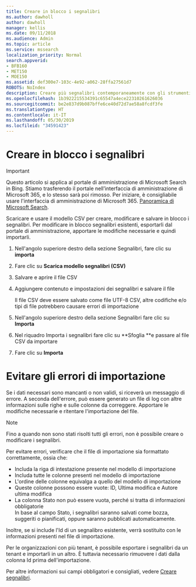 ```yaml
---
title: Creare in blocco i segnalibri
ms.author: dawholl
author: dawholl
manager: kellis
ms.date: 09/11/2018
ms.audience: Admin
ms.topic: article
ms.service: mssearch
localization_priority: Normal
search.appverid:
- BFB160
- MET150
- MOE150
ms.assetid: def300e7-103c-4e92-a062-28ffa27561d7
ROBOTS: NoIndex
description: Creare più segnalibri contemporaneamente con gli strumenti di importazione per il portale di amministrazione di Microsoft Search
ms.openlocfilehash: 1b3922215534391c65547a4ece22310261626036
ms.sourcegitcommit: be2e837d9b087bffe6ce40d72d7ae58a8fcdf3fe
ms.translationtype: HT
ms.contentlocale: it-IT
ms.lasthandoff: 05/30/2019
ms.locfileid: "34591423"
---
```

# <a name="bulk-create-bookmarks"></a>Creare in blocco i segnalibri

> [!IMPORTANT]
> Questo articolo si applica al portale di amministrazione di Microsoft Search in Bing. Stiamo trasferendo il portale nell’interfaccia di amministrazione di Microsoft 365, e lo stesso sarà poi rimosso. Per iniziare, è consigliabile usare l'interfaccia di amministrazione di Microsoft 365. [Panoramica di Microsoft Search](overview-microsoft-search.md).
    
Scaricare e usare il modello CSV per creare, modificare e salvare in blocco i segnalibri. Per modificare in blocco segnalibri esistenti, esportarli dal portale di amministrazione, apportare le modifiche necessarie e quindi importarli.
  
1. Nell'angolo superiore destro della sezione Segnalibri, fare clic su **importa**
    
2. Fare clic su **Scarica modello segnalibri (CSV)**
    
3. Salvare e aprire il file CSV
    
4. Aggiungere contenuto e impostazioni dei segnalibri e salvare il file

    Il file CSV deve essere salvato come file UTF-8 CSV, altre codifiche e/o tipi di file potrebbero causare errori di importazione
    
5. Nell'angolo superiore destro della sezione Segnalibri fare clic su **Importa**
    
6. Nel riquadro Importa i segnalibri fare clic su **Sfoglia **e passare al file CSV da importare 
    
7. Fare clic su **Importa**

# <a name="prevent-import-errors"></a>Evitare gli errori di importazione      
Se i dati necessari sono mancanti o non validi, si riceverà un messaggio di errore. A seconda dell'errore, può essere generato un file di log con altre informazioni sulle righe e sulle colonne da correggere. Apportare le modifiche necessarie e ritentare l'importazione del file.

> [!NOTE]
> Fino a quando non sono stati risolti tutti gli errori, non è possibile creare o modificare i segnalibri. 

Per evitare errori, verificare che il file di importazione sia formattato correttamente, ossia che:
- Includa la riga di intestazione presente nel modello di importazione
- Includa tutte le colonne presenti nel modello di importazione
- L'ordine delle colonne equivalga a quello del modello di importazione
- Queste colonne possono essere vuote: ID, Ultima modifica e Autore ultima modifica
- La colonna Stato non può essere vuota, perché si tratta di informazioni obbligatorie  
In base al campo Stato, i segnalibri saranno salvati come bozza, suggeriti o pianificati, oppure saranno pubblicati automaticamente.

Inoltre, se si include l'Id di un segnalibro esistente, verrà sostituito con le informazioni presenti nel file di importazione.

Per le organizzazioni con più tenant, è possibile esportare i segnalibri da un tenant e importarli in un altro. È tuttavia necessario rimuovere i dati dalla colonna Id prima dell'importazione.

Per altre informazioni sui campi obbligatori e consigliati, vedere [Creare segnalibri](create-bookmarks.md).
